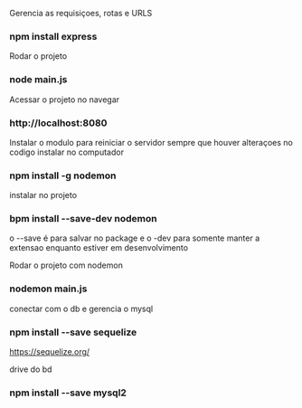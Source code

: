 Gerencia as requisiçoes, rotas e URLS
### npm install express

Rodar o projeto
### node main.js

Acessar o projeto no navegar
### http://localhost:8080

Instalar o modulo para reiniciar o servidor sempre que houver alteraçoes no codigo
instalar no computador
### npm install -g nodemon
instalar no projeto
### bpm install --save-dev nodemon
o --save é para salvar no package e o -dev para somente manter a extensao enquanto estiver em desenvolvimento

Rodar o projeto com nodemon
### nodemon main.js

conectar com o db e gerencia o mysql
### npm install --save sequelize
https://sequelize.org/

drive do bd
### npm install --save mysql2